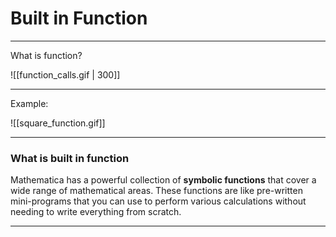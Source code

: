 # Built in Function

---
What is function?

![[function_calls.gif | 300]]

---
Example:

![[square_function.gif]]

---
### What is built in function
Mathematica has a powerful collection of **symbolic functions** that cover a wide range of mathematical areas. These functions are like pre-written mini-programs that you can use to perform various calculations without needing to write everything from scratch.

---
